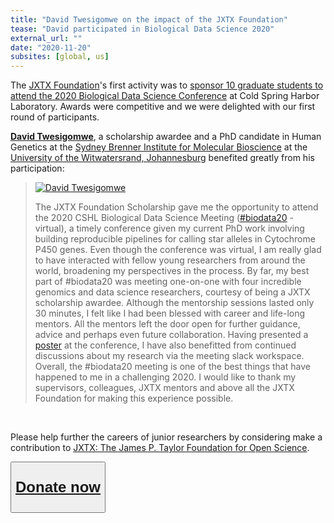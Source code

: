 ```yaml
---
title: "David Twesigomwe on the impact of the JXTX Foundation"
tease: "David participated in Biological Data Science 2020"
external_url: ""
date: "2020-11-20"
subsites: [global, us]
---
```


The [JXTX Foundation](/jxtx/foundation/)'s first activity was to [sponsor 10 graduate students to attend the 2020 Biological Data Science Conference](/news/2020-10-jxtx-awardees/) at Cold Spring Harbor Laboratory.  Awards were competitive and we were delighted with our first round of participants.

**[David Twesigomwe](https://about.me/twesidave)**, a scholarship awardee and a PhD candidate in Human Genetics at the [Sydney Brenner Institute for Molecular Bioscience](https://www.wits.ac.za/research/sbimb/) at the [University of the Witwatersrand, Johannesburg](https://www.wits.ac.za/) benefited greatly from his participation:

<blockquote class="blockquote">

[<img src="/news/2020-10-jxtx-awardees/david.jpg" alt="David Twesigomwe" class="float-right" style="max-width: 10rem;" />](/news/2020-10-jxtx-awardees/david.jpg)

The JXTX Foundation Scholarship gave me the opportunity to attend the 2020 CSHL Biological Data Science Meeting ([#biodata20](https://meetings.cshl.edu/meetings.aspx?meet=data&year=20) - virtual), a timely conference given my current PhD work involving building reproducible pipelines for calling star alleles in Cytochrome P450 genes. Even though the conference was virtual, I am really glad to have interacted with fellow young researchers from around the world, broadening my perspectives in the process. By far, my best part of #biodata20 was meeting one-on-one with four incredible genomics and data science researchers, courtesy of being a JXTX scholarship awardee. Although the mentorship sessions lasted only 30 minutes, I felt like I had been blessed with career and life-long mentors. All the mentors left the door open for further guidance, advice and perhaps even future collaboration. Having presented a [poster](https://meetings.cshl.edu/posters/data20/images/viewer.html?file=data_20_170.pdf) at the conference, I have also benefitted from continued discussions about my research via the meeting slack workspace. Overall, the #biodata20 meeting is one of the best things that have happened to me in a challenging 2020. I would like to thank my supervisors, colleagues, JXTX mentors and above all the JXTX Foundation for making this experience possible.
</blockquote>

<br />

Please help further the careers of junior researchers by considering make a contribution to [JXTX: The James P. Taylor Foundation for Open Science](/jxtx/foundation/).

<div class="text-center">
<button type="button" class="btn btn-secondary" style="font-size: x-large; font-weight: 600;">

[Donate now](https://jxtxfoundation.org/donate)

</button>
</div>

<br />

